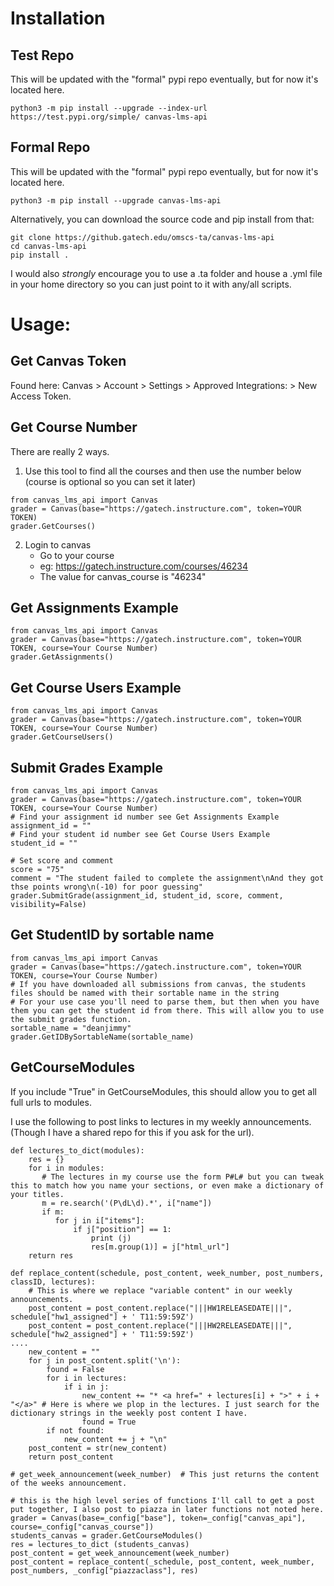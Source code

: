 # Installation

##  Test Repo
This will be updated with the "formal" pypi repo eventually, but for now it's located here.

    python3 -m pip install --upgrade --index-url https://test.pypi.org/simple/ canvas-lms-api

## Formal Repo
This will be updated with the "formal" pypi repo eventually, but for now it's located here.

    python3 -m pip install --upgrade canvas-lms-api

Alternatively, you can download the source code and pip install from that:

    git clone https://github.gatech.edu/omscs-ta/canvas-lms-api
    cd canvas-lms-api
    pip install .

I would also *strongly* encourage you to use a .ta folder and house a .yml file in your home directory so you can just point to it with any/all scripts.


# Usage:
## Get Canvas Token
Found here: Canvas > Account > Settings > Approved Integrations: > New Access Token.

## Get Course Number
There are really 2 ways. 
1. Use this tool to find all the courses and then use the number below (course is optional so you can set it later)
````
from canvas_lms_api import Canvas
grader = Canvas(base="https://gatech.instructure.com", token=YOUR TOKEN)
grader.GetCourses()
````
2. Login to canvas
    * Go to your course
    * eg: https://gatech.instructure.com/courses/46234
    * The value for canvas_course is "46234"

## Get Assignments Example

````
from canvas_lms_api import Canvas
grader = Canvas(base="https://gatech.instructure.com", token=YOUR TOKEN, course=Your Course Number)
grader.GetAssignments()
````

## Get Course Users Example
````
from canvas_lms_api import Canvas
grader = Canvas(base="https://gatech.instructure.com", token=YOUR TOKEN, course=Your Course Number)
grader.GetCourseUsers()
````

## Submit Grades Example
````
from canvas_lms_api import Canvas
grader = Canvas(base="https://gatech.instructure.com", token=YOUR TOKEN, course=Your Course Number)
# Find your assignment id number see Get Assignments Example
assignment_id = ""
# Find your student id number see Get Course Users Example
student_id = ""

# Set score and comment
score = "75"
comment = "The student failed to complete the assignment\nAnd they got thse points wrong\n(-10) for poor guessing"
grader.SubmitGrade(assignment_id, student_id, score, comment, visibility=False)
````

## Get StudentID by sortable name
````
from canvas_lms_api import Canvas
grader = Canvas(base="https://gatech.instructure.com", token=YOUR TOKEN, course=Your Course Number)
# If you have downloaded all submissions from canvas, the students files should be named with their sortable name in the string
# For your use case you'll need to parse them, but then when you have them you can get the student id from there. This will allow you to use the submit grades function.
sortable_name = "deanjimmy"
grader.GetIDBySortableName(sortable_name)
````

## GetCourseModules
If you include "True" in GetCourseModules, this should allow you to get all full urls to modules.

I use the following to post links to lectures in my weekly announcements. (Though I have a shared repo for this if you ask for the url).

````
def lectures_to_dict(modules):
    res = {}
    for i in modules:
       # The lectures in my course use the form P#L# but you can tweak this to match how you name your sections, or even make a dictionary of your titles.
       m = re.search('(P\dL\d).*', i["name"]) 
       if m:
          for j in i["items"]:
              if j["position"] == 1:
                  print (j)
                  res[m.group(1)] = j["html_url"]
    return res
````

````
def replace_content(schedule, post_content, week_number, post_numbers, classID, lectures):
    # This is where we replace "variable content" in our weekly announcements.
    post_content = post_content.replace("|||HW1RELEASEDATE|||", schedule["hw1_assigned"] + ' T11:59:59Z')
    post_content = post_content.replace("|||HW2RELEASEDATE|||", schedule["hw2_assigned"] + ' T11:59:59Z')
....
    new_content = ""
    for j in post_content.split('\n'):
        found = False
        for i in lectures:
            if i in j:
                new_content += "* <a href=" + lectures[i] + ">" + i + "</a>" # Here is where we plop in the lectures. I just search for the dictionary strings in the weekly post content I have.
                found = True
        if not found:
            new_content += j + "\n"
    post_content = str(new_content) 
    return post_content
````


````
# get_week_announcement(week_number)  # This just returns the content of the weeks announcement.

# this is the high level series of functions I'll call to get a post put together, I also post to piazza in later functions not noted here.
grader = Canvas(base=_config["base"], token=_config["canvas_api"], course=_config["canvas_course"])
students_canvas = grader.GetCourseModules()
res = lectures_to_dict (students_canvas)
post_content = get_week_announcement(week_number)
post_content = replace_content(_schedule, post_content, week_number, post_numbers, _config["piazzaclass"], res)
````
